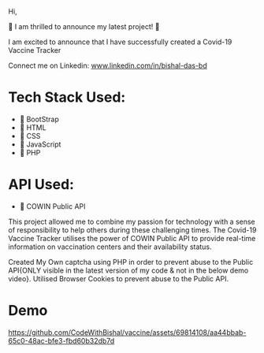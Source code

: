 Hi,

🎉 I am thrilled to announce my latest project! 🎉

I am excited to announce that I have successfully created a Covid-19 Vaccine Tracker

Connect me on Linkedin: www.linkedin.com/in/bishal-das-bd

# Tech Stack Used:
- 🔹 BootStrap
- 🔹 HTML
- 🔹 CSS
- 🔹 JavaScript
- 🔹 PHP

# API Used:
- 🔹 COWIN Public API

This project allowed me to combine my passion for technology with a sense of responsibility to help others during these challenging times. The Covid-19 Vaccine Tracker utilises the power of COWIN Public API to provide real-time information on vaccination centers and their availability status.

Created My Own captcha using PHP in order to prevent abuse to the Public API{ONLY visible in the latest version of my code & not in the below demo video}.
Utilised Browser Cookies to prevent abuse to the Public API.

# Demo
https://github.com/CodeWithBishal/vaccine/assets/69814108/aa44bbab-65c0-48ac-bfe3-fbd60b32db7d
